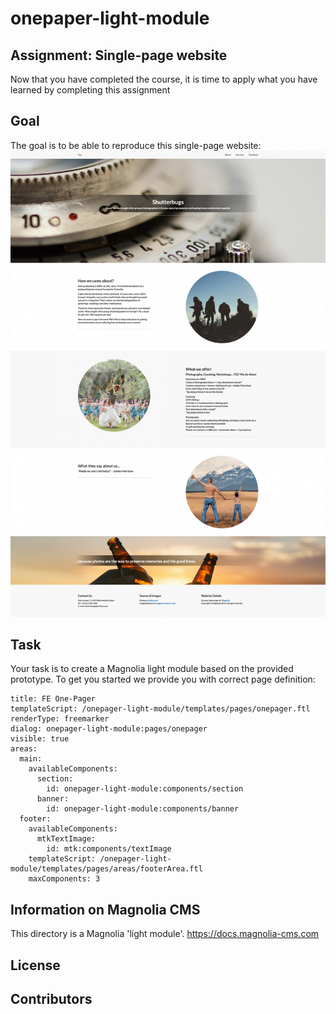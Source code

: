 # onepaper-light-module
## Assignment: Single-page website

Now that you have completed the course, it is time to apply what you have learned by completing this assignment

## Goal
The goal is to be able to reproduce this single-page website:
![Image for Assignment](/images/1585725466_shutterbugs-assignment-goal.png)
## Task
Your task is to create a Magnolia light module based on the provided prototype.
To get you started we provide you with correct page definition:
```
title: FE One-Pager
templateScript: /onepager-light-module/templates/pages/onepager.ftl
renderType: freemarker
dialog: onepager-light-module:pages/onepager
visible: true
areas:
  main:
    availableComponents:
      section:
        id: onepager-light-module:components/section
      banner:
        id: onepager-light-module:components/banner
  footer:
    availableComponents:
      mtkTextImage:
        id: mtk:components/textImage
    templateScript: /onepager-light-module/templates/pages/areas/footerArea.ftl
    maxComponents: 3
```

## Information on Magnolia CMS

This directory is a Magnolia 'light module'.
https://docs.magnolia-cms.com


## License


## Contributors
